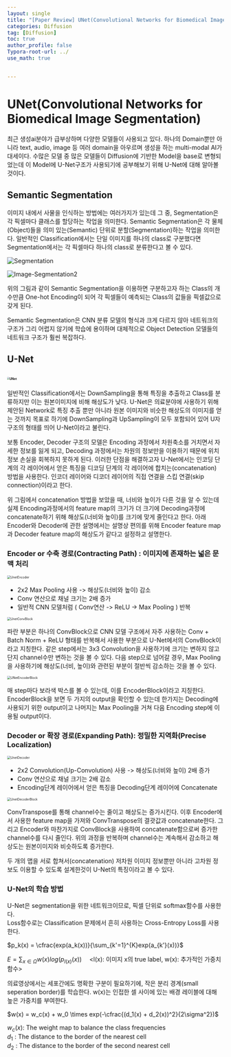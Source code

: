 ```yaml
---
layout: single
title: "[Paper Review] UNet(Convolutional Networks for Biomedical Image Segmentation)"
categories: Diffusion
tag: [Diffusion]
toc: true
author_profile: false
Typora-root-url: ../
use_math: true


---
```


# UNet(Convolutional Networks for Biomedical Image Segmentation)

최근 생성ai분야가 급부상하며 다양한 모델들이 사용되고 있다. 하나의 Domain뿐만 아니라 text, audio, image 등 여러 domain을 아우르며 생성을 하는 multi-modal AI가 대세이다. 수많은 모델 중 많은 모델들이 Diffusion에 기반한 Model을 base로 변형되었는데 이 Model에 U-Net구조가 사용되기에 공부해보기 위해 U-Net에 대해 알아볼 것이다.

## Semantic Segmentation

이미지 내에서 사물을 인식하는 방법에는 여러가지가 있는데 그 중, Segmentation은 각 픽셀마다 클래스를 할당하는 작업을 의미한다. Semantic Segmentation은 각 물체(Object)들을 의미 있는(Semantic) 단위로 분할(Segmentation)하는 작업을 의미한다. 일반적인 Classification에서는 단일 이미지를 하나의 class로 구분했다면 Segmentation에서는 각 픽셀마다 하나의 class로 분류한다고 볼 수 있다.

 ![Segmentation](/../images/2023-08-26-UNet/Segmentation.png)

![Image-Segmentation2](/../images/2023-08-26-UNet/Image-Segmentation2.png)

위의 그림과 같이 Semantic Segmentation을 이용하면 구분하고자 하는 Class의 개수만큼 One-hot Encoding이 되어 각 픽셀들이 예측되는 Class의 값들을 픽셀값으로 갖게 된다. 

Semantic Segmentation은 CNN 분류 모델의 형식과 크게 다르지 않아 네트워크의 구조가 그리 어렵지 않기에 학습에 용이하며 대체적으로 Object Detection 모델들의 네트워크 구조가 훨씬 복잡하다.

## U-Net

## <img src="/../images/2023-08-26-UNet/UNet.png" alt="UNet" style="zoom: 33%;" />

일반적인 Classification에서는 DownSampling을 통해 특징을 추출하고 Class를 분류하지만 이는 원본이미지에 비해 해상도가 낮다. U-Net은 의료분야에 사용하기 위해 제안된 Network로 특징 추출 뿐만 아니라 원본 이미지와 비슷한 해상도의 이미지를 얻는 것까지 목표로 하기에 DownSampling과 UpSampling이 모두 포함되어 있어 U자 구조의 형태를 띄어 U-Net이라고 불린다. 

보통 Encoder, Decoder 구조의 모델은 Encoding 과정에서 차원축소를 거치면서 자세한 정보를 잃게 되고, Decoding 과정에서는 차원의 정보만을 이용하기 때문에 위치 정보 손실을 회복하지 못하게 된다. 이러한 단점을 해결하고자 U-Net에서는 인코딩 단계의 각 레이어에서 얻은 특징을 디코딩 단계의 각 레이어에 합치는(concatenation) 방법을 사용한다. 인코더 레이어와 디코더 레이어의 직접 연결을 스킵 연결(skip connection)이라고 한다.

위 그림에서 concatenation 방법을 보았을 때, 너비와 높이가 다른 것을 알 수 있는데 실제 Encoding과정에서의 feature map의 크기가 더 크기에 Decoding과정에 concatenate하기 위해 해상도(너비와 높이)를 크기에 맞게 줄인다고 한다. 아래 Encoder와 Decoder에 관한 설명에서는 설명상 편의를 위해 Encoder feature map과 Decoder feature map의 해상도가 같다고 설정하고 설명한다.

### Encoder or 수축 경로(Contracting Path) : 이미지에 존재하는 넓은 문맥 처리

<img src="/../images/2023-08-26-UNet/UnetEncoder-3067463.png" alt="UnetEncoder" style="zoom:50%;" />

* 2x2 Max Pooling 사용 -> 해상도(너비와 높이) 감소
* Conv 연산으로 채널 크기는 2배 증가
* 일반적 CNN 모델처럼 ( Conv연산 -> ReLU -> Max Pooling ) 반복

<img src="/../images/2023-08-26-UNet/UnetConvBlock.png" alt="UnetConvBlock" style="zoom: 50%;" />

파란 부분은 하나의 ConvBlock으로 CNN 모델 구조에서 자주 사용하는 Conv + Batch Norm + ReLU 형태를 반복해서 사용한 부분으로 U-Net에서의 ConvBlock이라고 지칭한다. 같은 step에서는 3x3 Convolution을 사용하기에 크기는 변하지 않고 단지 channel수만 변하는 것을 볼 수 있다. 다음 step으로 넘어갈 경우, Max Pooling을 사용하기에 해상도(너비, 높이)와 관련된 부분이 절반씩 감소하는 것을 볼 수 있다.

<img src="/../images/2023-08-26-UNet/UNetEncoderBlock.png" alt="UNetEncoderBlock" style="zoom:50%;" />

매 step마다 보라색 박스를 볼 수 있는데, 이를 EncoderBlock이라고 지칭한다. EncoderBlock을 보면 두 가지의 output을 확인할 수 있는데 한가지는 Decoding에 사용되기 위한 output이고 나머지는 Max Pooling을 거쳐 다음 Encoding step에 이용될 output이다.

### Decoder or 확장 경로(Expanding Path): 정밀한 지역화(Precise Localization)

<img src="/../images/2023-08-26-UNet/UnetDecoder.png" alt="UnetDecoder" style="zoom:50%;" />

* 2x2 Convolution(Up-Convolution) 사용 -> 해상도(너비와 높이) 2배 증가 
* Conv 연산으로 채널 크기는 2배 감소
* Encoding단계 레이어에서 얻은 특징을 Decoding단계 레이어에 Concatenate

<img src="/../images/2023-08-26-UNet/UnetDecoderBlock.png" alt="UnetDecoderBlock" style="zoom:50%;" />

ConvTranspose를 통해 channel수는 줄이고 해상도는 증가시킨다. 이후 Encoder에서 사용한 feature map을 가져와 ConvTranspose의 결괏값과 concatenate한다. 그리고 Encoder와 마찬가지로 ConvBlock을 사용하여 concatenate함으로써 증가한 channel수를 다시 줄인다. 위의 과정을 반복하며 channel수는 계속해서 감소하고 해상도는 원본이미지와 비슷하도록 증가한다. 

두 개의 맵을 서로 합쳐서(concatenation) 저차원 이미지 정보뿐만 아니라 고차원 정보도 이용할 수 있도록 설계한것이 U-Net의 특징이라고 볼 수 있다.

### U-Net의 학습 방법

U-Net은 segmentation을 위한 네트워크이므로, 픽셀 단위로 softmax함수를 사용한다.<br/>Loss함수로는 Classification 문제에서 흔히 사용하는 Cross-Entropy Loss를 사용한다.

$p_k(x) = \cfrac{exp(a_k(x))}{\sum_{k'=1}^{K}exp(a_{k'}(x))}$

$E = \sum_{x\in\Omega}w(x)log(p_{l(x)}(x))$ &emsp;<l(x): 이미지 x의 true label, w(x): 추가적인 가중치 함수>

의료영상에서는 세포간에도 명확한 구분이 필요하기에, 작은 분리 경계(small seperation border)를 학습한다. w(x)는 인접한 셀 사이에 있는 배경 레이블에 대해 높은 가중치를 부여한다.

$w(x) = w_c(x) + w_0 \times exp(-\cfrac{(d_1(x) + d_2(x))^2}{2\sigma^2})$

$w_c(x)$: The weight map to balance the class frequencies<br/>$d_1$ : The distance to the border of the nearest cell<br/>$d_2$ : The distance to the border of the second nearest cell
